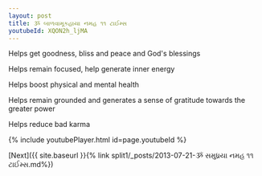 ```yaml
---
layout: post
title: ૐ બાળવામૂકહાયા નમહ ૧૧ ટાઈમ્સ
youtubeId: XQON2h_ljMA
---
```

 
 
Helps get goodness, bliss and peace and God's blessings
 
Helps remain focused, help generate inner energy 
 
Helps boost physical and mental health 
 
Helps remain grounded and generates a sense of gratitude towards the greater power 
 
Helps reduce bad karma
 
 
 
 


{% include youtubePlayer.html id=page.youtubeId %}
 
[Next]({{ site.baseurl }}{% link  split1/_posts/2013-07-21-ૐ સમુધ્રયા નમહ ૧૧ ટાઈમ્સ.md%})
 
